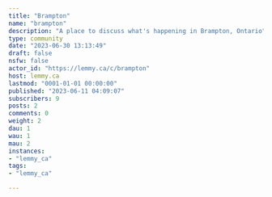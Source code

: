 ```yaml
---
title: "Brampton" 
name: "brampton"
description: "A place to discuss what's happening in Brampton, Ontario"
type: community
date: "2023-06-30 13:13:49"
draft: false
nsfw: false
actor_id: "https://lemmy.ca/c/brampton"
host: lemmy.ca
lastmod: "0001-01-01 00:00:00"
published: "2023-06-11 04:09:07"
subscribers: 9
posts: 2
comments: 0
weight: 2
dau: 1
wau: 1
mau: 2
instances:
- "lemmy_ca"
tags: 
- "lemmy_ca"

---
```


